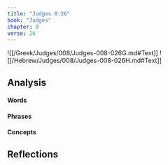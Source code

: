 ```yaml
---
title: "Judges 8:26"
book: "Judges"
chapter: 8
verse: 26
---
```

![[/Greek/Judges/008/Judges-008-026G.md#Text]]
![[/Hebrew/Judges/008/Judges-008-026H.md#Text]]

## Analysis

#### Words

#### Phrases

#### Concepts

## Reflections
